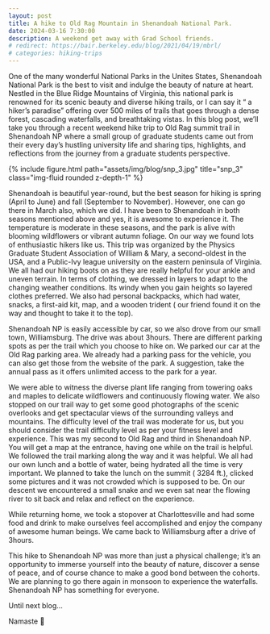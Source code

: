 ```yaml
---
layout: post
title: A hike to Old Rag Mountain in Shenandoah National Park.
date: 2024-03-16 7:30:00
description: A weekend get away with Grad School friends.
# redirect: https://bair.berkeley.edu/blog/2021/04/19/mbrl/
# categories: hiking-trips
---
```


One of the many wonderful National Parks in the Unites States, Shenandoah National Park is the best to visit and indulge the beauty of nature at heart. Nestled in the Blue Ridge Mountains of Virginia, this national park is renowned for its scenic beauty and diverse hiking trails, or I can say it “ a hiker’s paradise” offering over 500 miles of trails that goes through a dense forest, cascading waterfalls, and breathtaking vistas. In this blog post, we’ll take you through a recent weekend hike trip to Old Rag summit trail in Shenandoah NP where a small group of graduate students came out from their every day’s hustling university life and sharing tips, highlights, and reflections from the journey from a graduate students perspective.

<div class="row">
    <div class="col-sm mt-3 mt-md-0">
        {% include figure.html path="assets/img/blog/snp_3.jpg" title="snp_3" class="img-fluid rounded z-depth-1" %}
    </div>
</div>

Shenandoah is beautiful year-round, but the best season for hiking is spring (April to June) and fall (September to November). However, one can go there in March also, which we did. I have been to Shenandoah in both seasons mentioned above and yes, it is awesome to experience it. The temperature is moderate in these seasons, and the park is alive with blooming wildflowers or vibrant autumn foliage. On our way we found lots of enthusiastic hikers like us. This trip was organized by the Physics Graduate Student Association of William & Mary, a second-oldest in the USA, and a Public-Ivy league university on the eastern peninsula of Virginia.
We all had our hiking boots on as they are really helpful for your ankle and uneven terrain. In terms of clothing, we dressed in layers to adapt to the changing weather conditions. Its windy when you gain heights so layered clothes preferred. We also had personal backpacks, which had water, snacks, a first-aid kit, map, and a wooden trident ( our friend found it on the way and thought to take it to the top).

Shenandoah NP  is easily accessible by car, so we also drove from our small town, Williamsburg. The drive was about 3hours. There are different parking spots as per the trail which you choose to hike on. We parked our car at the Old Rag parking area. We already had a parking pass for the vehicle, you can also get those from the website of the park. A suggestion, take the annual pass as it offers unlimited access to the park for a year. 

We were able to witness the diverse plant life ranging from towering oaks and maples to delicate wildflowers and continuously flowing water. We also stopped on our trail way to get some good photographs of the scenic overlooks and get spectacular views of the surrounding valleys and mountains. The difficulty level of the trail was moderate for us, but you should consider the trail difficulty level as per your fitness level and experience. This was my second to Old Rag and third in Shenandoah NP. You will get a map at the entrance, having one while on the trail is helpful. We followed the trail marking along the way and it was helpful. We all had our own lunch and a bottle of water, being hydrated all the time is very important. We planned to take the lunch on the summit ( 3284 ft.), clicked some pictures and it was not crowded which is supposed to be. On our descent we encountered a small snake and we even sat near the flowing river to sit back and relax and reflect on the experience. 

While returning home, we took a stopover at Charlottesville and had some food and drink to make ourselves feel accomplished and enjoy the company of awesome human beings. We came back to Williamsburg after a drive of 3hours.

This hike to Shenandoah NP was more than just a physical challenge; it’s an opportunity to immerse yourself into the beauty of nature, discover a sense of peace, and of course chance to make a good bond between the cohorts. We are planning to go there again in monsoon to experience the waterfalls. Shenandoah NP has something for everyone.

Until next blog… 

Namaste 🙏
